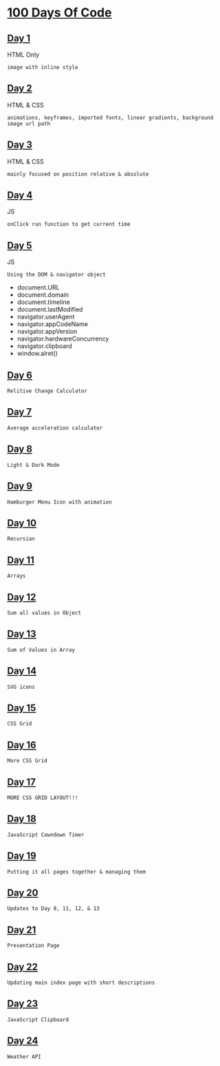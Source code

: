 # [100 Days Of Code](https://aatayde.github.io/100DaysOfCode/)

## [Day 1](./files/Day001/README.md)

HTML Only

    image with inline style

    
## [Day 2](./files/Day002/README.md)

HTML & CSS

    animations, keyframes, imported fonts, linear gradients, background image url path


## [Day 3](./files/Day003/README.md)

HTML & CSS

    mainly focused on position relative & absolute

## [Day 4](./files/Day004/README.md)

JS

    onClick run function to get current time

## [Day 5](./files/Day005/README.md) 

JS

    Using the DOM & navigator object

- document.URL
- document.domain
- document.timeline
- document.lastModified
- navigator.userAgent
- navigator.appCodeName
- navigator.appVersion
- navigator.hardwareConcurrency
- navigator.clipboard
- window.alret()

## [Day 6](./files/Day006/README.md)

    Relitive Change Calculator

## [Day 7](./files/Day007/README.md) 

    Average acceleration calculator

## [Day 8](./files/Day008/README.md)

    Light & Dark Mode 

## [Day 9](./files/Day009/README.md)

    Hamburger Menu Icon with animation

## [Day 10](./files/Day010/README.md)

    Recursian

## [Day 11](./files/Day011/README.md)

    Arrays

## [Day 12](./files/Day012/README.md)

    Sum all values in Object

## [Day 13](./files/Day013/README.md)

    Sum of Values in Array

## [Day 14](./files/Day014/README.md) 

    SVG icons

## [Day 15](./files/Day015/README.md)

    CSS Grid

## [Day 16](./files/Day016/README.md)

    More CSS Grid

## [Day 17](./files/Day017/README.md)

    MORE CSS GRID LAYOUT!!!

## [Day 18](./files/Day018/README.md) 

    JavaScript Cowndown Timer

## [Day 19](./files/Day019/README.md)

    Putting it all pages together & managing them

## [Day 20](./files/Day020/README.md)

    Updates to Day 8, 11, 12, & 13

## [Day 21](./files/Day021/README.md) 

    Presentation Page

## [Day 22](./files/Day022/README.md)

    Updating main index page with short descriptions

## [Day 23](./files/Day023/README.md)

    JavaScript Clipboard

## [Day 24](./files/Day024/README.md)

    Weather API
    